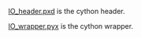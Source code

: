 [IO_header.pxd](https://github.com/Melikakmm/SEVN_PYTHON_WRAPPER/blob/main/CYTHON_WRAPPER/IO/IO_header.pxd) is the cython header.



[IO_wrapper.pyx](https://github.com/Melikakmm/SEVN_PYTHON_WRAPPER/blob/main/CYTHON_WRAPPER/IO/IO_wrapper.pyx) is the cython wrapper.
